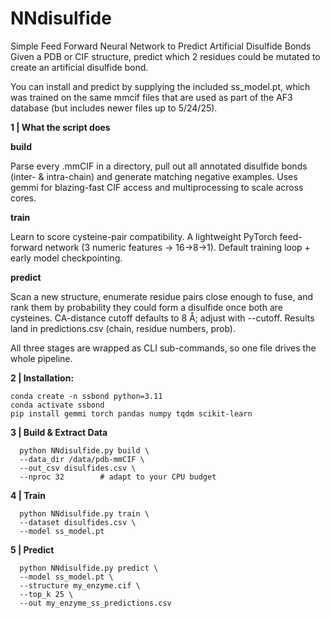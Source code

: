 # NNdisulfide
Simple Feed Forward Neural Network to Predict Artificial Disulfide Bonds
Given a PDB or CIF structure, predict which 2 residues could be mutated to create an artificial disulfide bond. 

You can install and predict by supplying the included ss_model.pt, which was trained on the same mmcif files that are used as part of the AF3 database (but includes newer files up to 5/24/25). 


**1 | What the script does**

**build**	

Parse every .mmCIF in a directory, pull out all annotated disulfide bonds (inter- & intra-chain) and generate matching negative examples.	Uses gemmi for blazing-fast CIF access and multiprocessing to scale across cores.

**train**	

Learn to score cysteine-pair compatibility.	A lightweight PyTorch feed-forward network (3 numeric features → 16→8→1). Default training loop + early model checkpointing.

**predict**	

Scan a new structure, enumerate residue pairs close enough to fuse, and rank them by probability they could form a disulfide once both are cysteines.	CA-distance cutoff defaults to 8 Å; adjust with --cutoff. Results land in predictions.csv (chain, residue numbers, prob).

All three stages are wrapped as CLI sub-commands, so one file drives the whole pipeline.


**2 | Installation:**

    conda create -n ssbond python=3.11
    conda activate ssbond
    pip install gemmi torch pandas numpy tqdm scikit-learn

**3 | Build & Extract Data**

      python NNdisulfide.py build \
      --data_dir /data/pdb-mmCIF \
      --out_csv disulfides.csv \
      --nproc 32        # adapt to your CPU budget

**4 | Train**

      python NNdisulfide.py train \
      --dataset disulfides.csv \
      --model ss_model.pt

**5 | Predict**

      python NNdisulfide.py predict \
      --model ss_model.pt \
      --structure my_enzyme.cif \
      --top_k 25 \
      --out my_enzyme_ss_predictions.csv
